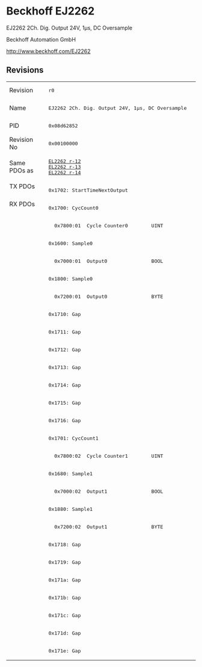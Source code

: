 # Beckhoff EJ2262

EJ2262 2Ch. Dig. Output 24V, 1µs, DC Oversample

Beckhoff Automation GmbH

http://www.beckhoff.com/EJ2262

## Revisions
<table>
<tr >
<td>Revision</td>
<td><pre>r0</pre></td>
</tr>
<tr >
<td>Name</td>
<td><pre>EJ2262 2Ch. Dig. Output 24V, 1µs, DC Oversample</pre></td>
</tr>
<tr >
<td>PID</td>
<td><pre>0x08d62852</pre></td>
</tr>
<tr >
<td>Revision No</td>
<td><pre>0x00100000</pre></td>
</tr>
<tr >
<td>Same PDOs as</td>
<td><pre><a href="EL2262">EL2262 r-12</a><br/><a href="EL2262">EL2262 r-13</a><br/><a href="EL2262">EL2262 r-14</a></pre></td>
</tr>
<tr class="txpdo pdosection">
<td rowspan=1 valign=top>TX PDOs</td>
<td><pre>0x1702: StartTimeNextOutput</pre></td>
<td></td>
</tr>
<tr class="rxpdo pdosection">
<td rowspan=26 valign=top>RX PDOs</td>
<td><pre>0x1700: CycCount0</pre></td>
<td></td>
</tr>
<tr class="rxpdo">
<td><pre>  0x7800:01  Cycle Counter0        UINT</pre></td>
</tr>
<tr class="rxpdo pdosection">
<td><pre>0x1600: Sample0</pre></td>
</tr>
<tr class="rxpdo">
<td><pre>  0x7000:01  Output0               BOOL</pre></td>
</tr>
<tr class="rxpdo pdosection">
<td><pre>0x1800: Sample0</pre></td>
</tr>
<tr class="rxpdo">
<td><pre>  0x7200:01  Output0               BYTE</pre></td>
</tr>
<tr class="rxpdo pdosection">
<td><pre>0x1710: Gap</pre></td>
</tr>
<tr class="rxpdo pdosection">
<td><pre>0x1711: Gap</pre></td>
</tr>
<tr class="rxpdo pdosection">
<td><pre>0x1712: Gap</pre></td>
</tr>
<tr class="rxpdo pdosection">
<td><pre>0x1713: Gap</pre></td>
</tr>
<tr class="rxpdo pdosection">
<td><pre>0x1714: Gap</pre></td>
</tr>
<tr class="rxpdo pdosection">
<td><pre>0x1715: Gap</pre></td>
</tr>
<tr class="rxpdo pdosection">
<td><pre>0x1716: Gap</pre></td>
</tr>
<tr class="rxpdo pdosection">
<td><pre>0x1701: CycCount1</pre></td>
</tr>
<tr class="rxpdo">
<td><pre>  0x7800:02  Cycle Counter1        UINT</pre></td>
</tr>
<tr class="rxpdo pdosection">
<td><pre>0x1680: Sample1</pre></td>
</tr>
<tr class="rxpdo">
<td><pre>  0x7000:02  Output1               BOOL</pre></td>
</tr>
<tr class="rxpdo pdosection">
<td><pre>0x1880: Sample1</pre></td>
</tr>
<tr class="rxpdo">
<td><pre>  0x7200:02  Output1               BYTE</pre></td>
</tr>
<tr class="rxpdo pdosection">
<td><pre>0x1718: Gap</pre></td>
</tr>
<tr class="rxpdo pdosection">
<td><pre>0x1719: Gap</pre></td>
</tr>
<tr class="rxpdo pdosection">
<td><pre>0x171a: Gap</pre></td>
</tr>
<tr class="rxpdo pdosection">
<td><pre>0x171b: Gap</pre></td>
</tr>
<tr class="rxpdo pdosection">
<td><pre>0x171c: Gap</pre></td>
</tr>
<tr class="rxpdo pdosection">
<td><pre>0x171d: Gap</pre></td>
</tr>
<tr class="rxpdo pdosection">
<td><pre>0x171e: Gap</pre></td>
</tr>
</table>
